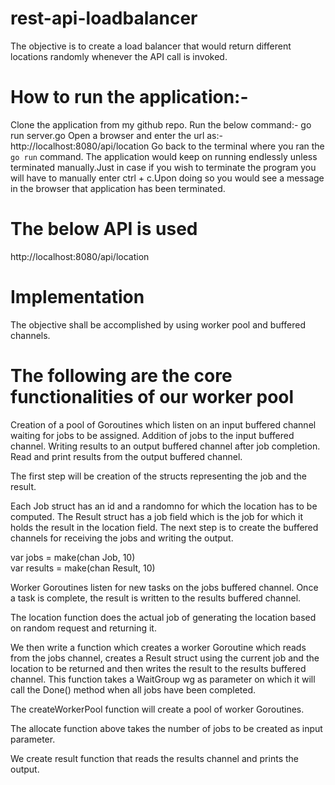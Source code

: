 # rest-api-loadbalancer
The objective is to create a load balancer that would return different locations randomly whenever the  API call is invoked.

# How to run the application:-
Clone the application from my github repo.
Run the below command:- go run server.go
Open a browser and enter the url as:- http://localhost:8080/api/location
Go back to the terminal where you ran the `go run` command.
The application would keep on running endlessly unless terminated manually.Just in case if you wish to terminate the program you will have to manually enter ctrl + c.Upon doing so you would see a message in the browser that application has been terminated.

# The below API is used
http://localhost:8080/api/location

# Implementation
The objective shall be accomplished by using worker pool and buffered channels.

# The following are the core functionalities of our worker pool

Creation of a pool of Goroutines which listen on an input buffered channel waiting for jobs to be assigned.
Addition of jobs to the input buffered channel.
Writing results to an output buffered channel after job completion.
Read and print results from the output buffered channel.

The first step will be creation of the structs representing the job and the result.

Each Job struct has an id and a randomno for which the location has to be computed.
The Result struct has a job field which is the job for which it holds the result  in the location field.
The next step is to create the buffered channels for receiving the jobs and writing the output.

var jobs = make(chan Job, 10)  
var results = make(chan Result, 10) 

Worker Goroutines listen for new tasks on the jobs buffered channel. Once a task is complete, the result is written to the results buffered channel.

The location function does the actual job of generating the location based on random request and returning it.

We then write a function which creates a worker Goroutine which reads from the jobs channel, creates a Result struct using the current job and the location to be returned and then writes the result to the results buffered channel. This function takes a WaitGroup wg as parameter on which it will call the Done() method when all jobs have been completed.

The createWorkerPool function will create a pool of worker Goroutines.

The allocate function above takes the number of jobs to be created as input parameter.

We create result function that reads the results channel and prints the output.
